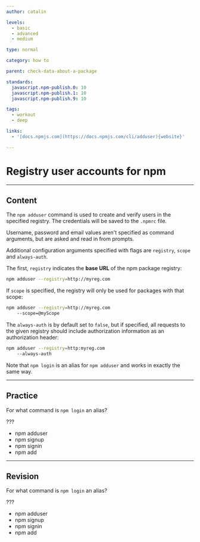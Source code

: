 ```yaml
---
author: catalin

levels:
  - basic
  - advanced
  - medium

type: normal

category: how to

parent: check-data-about-a-package

standards:
  javascript.npm-publish.0: 10
  javascript.npm-publish.1: 10
  javascript.npm-publish.9: 10

tags:
  - workout
  - deep

links:
  - '[docs.npmjs.com](https://docs.npmjs.com/cli/adduser){website}'

---
```


# Registry user accounts for npm

---

## Content

The `npm adduser` command is used to create and verify users in the specified registry. The credentials will be saved to the `.npmrc` file.

Username, password and email values aren't specified as command arguments, but are asked and read in from prompts.

Additional configuration arguments specified with flags are `registry`, `scope` and `always-auth`.

The first, `registry` indicates the **base URL** of the npm package registry:

```bash
npm adduser --registry=http://myreg.com
```

If `scope` is specified, the registry will only be used for packages with that scope:

```bash
npm adduser --registry=http://myreg.com
    --scope=@myScope
```

The `always-auth` is by default set to `false`, but if specified, all requests to the given registry should include authorization information as an authorization header:

```bash
npm adduser --registry=http:myreg.com
    --always-auth
```

Note that `npm login` is an alias for `npm adduser` and works in exactly the same way.

---

## Practice

For what command is `npm login` an alias?

???

- npm adduser
- npm signup
- npm signin
- npm add

---

## Revision

For what command is `npm login` an alias?

???

- npm adduser
- npm signup
- npm signin
- npm add
